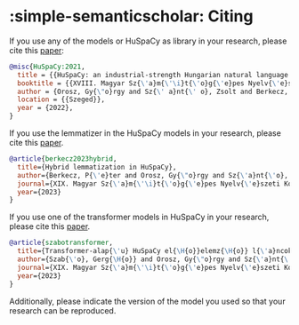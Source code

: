 # :simple-semanticscholar: Citing

If you use any of the models or HuSpaCy as library in your research, please cite this [paper](https://arxiv.org/abs/2201.01956):

```bibtex
@misc{HuSpaCy:2021,
  title = {{HuSpaCy: an industrial-strength Hungarian natural language processing toolkit}},
  booktitle = {{XVIII. Magyar Sz{\'a}m{\'\i}t{\'o}g{\'e}pes Nyelv{\'e}szeti Konferencia}},
  author = {Orosz, Gy{\"o}rgy and Sz{\' a}nt{\' o}, Zsolt and Berkecz, P{\' e}ter and Szab{\' o}, Gerg{\H o} and Farkas, Rich{\' a}rd},
  location = {{Szeged}},
  year = {2022},
}
```

If you use the lemmatizer in the HuSpaCy models in your research, please cite this [paper](https://arxiv.org/abs/2306.07636).

```bibtex
@article{berkecz2023hybrid,
  title={Hybrid lemmatization in HuSpaCy},
  author={Berkecz, P{\'e}ter and Orosz, Gy{\"o}rgy and Sz{\'a}nt{\'o}, Zsolt and Szab{\'o}, Gerg{\H{o}} and Farkas, Rich{\'a}rd},
  journal={XIX. Magyar Sz{\'a}m{\'\i}t{\'o}g{\'e}pes Nyelv{\'e}szeti Konferencia},
  year={2023}
}
```

If you use one of the transformer models in HuSpaCy in your research, please cite this [paper](http://acta.bibl.u-szeged.hu/78421/1/msznykonf_019_305-317..pdf).

```bibtex
@article{szabotransformer,
  title={Transformer-alap{\'u} HuSpaCy el{\H{o}}elemz{\H{o}} l{\'a}ncok},
  author={Szab{\'o}, Gerg{\H{o}} and Orosz, Gy{\"o}rgy and Sz{\'a}nt{\'o}, Zsolt and Berkecz, P{\'e}ter and Farkas, Rich{\'a}rd},
  journal={XIX. Magyar Sz{\'a}m{\'\i}t{\'o}g{\'e}pes Nyelv{\'e}szeti Konferencia},
  year={2023}
}
```

Additionally, please indicate the version of the model you used so that your research can be reproduced.
